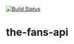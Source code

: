 [![Build Status](https://travis-ci.org/predescu/the-fans-api.svg?branch=master)](https://travis-ci.org/predescu/the-fans-api)

# the-fans-api